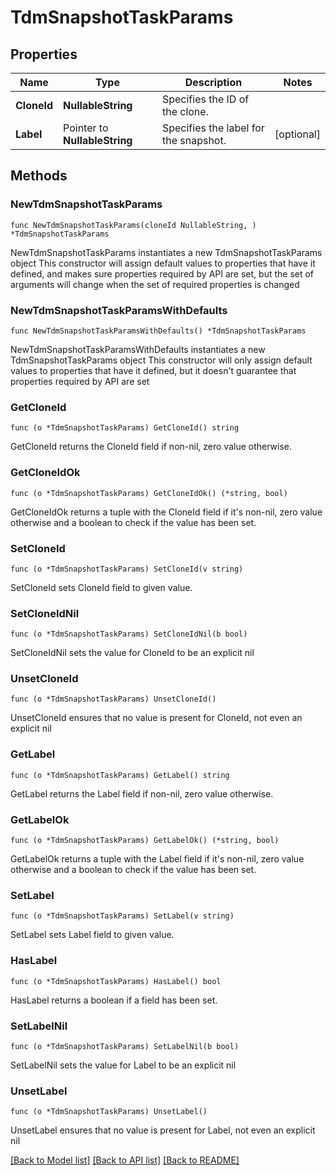 # TdmSnapshotTaskParams

## Properties

Name | Type | Description | Notes
------------ | ------------- | ------------- | -------------
**CloneId** | **NullableString** | Specifies the ID of the clone. | 
**Label** | Pointer to **NullableString** | Specifies the label for the snapshot. | [optional] 

## Methods

### NewTdmSnapshotTaskParams

`func NewTdmSnapshotTaskParams(cloneId NullableString, ) *TdmSnapshotTaskParams`

NewTdmSnapshotTaskParams instantiates a new TdmSnapshotTaskParams object
This constructor will assign default values to properties that have it defined,
and makes sure properties required by API are set, but the set of arguments
will change when the set of required properties is changed

### NewTdmSnapshotTaskParamsWithDefaults

`func NewTdmSnapshotTaskParamsWithDefaults() *TdmSnapshotTaskParams`

NewTdmSnapshotTaskParamsWithDefaults instantiates a new TdmSnapshotTaskParams object
This constructor will only assign default values to properties that have it defined,
but it doesn't guarantee that properties required by API are set

### GetCloneId

`func (o *TdmSnapshotTaskParams) GetCloneId() string`

GetCloneId returns the CloneId field if non-nil, zero value otherwise.

### GetCloneIdOk

`func (o *TdmSnapshotTaskParams) GetCloneIdOk() (*string, bool)`

GetCloneIdOk returns a tuple with the CloneId field if it's non-nil, zero value otherwise
and a boolean to check if the value has been set.

### SetCloneId

`func (o *TdmSnapshotTaskParams) SetCloneId(v string)`

SetCloneId sets CloneId field to given value.


### SetCloneIdNil

`func (o *TdmSnapshotTaskParams) SetCloneIdNil(b bool)`

 SetCloneIdNil sets the value for CloneId to be an explicit nil

### UnsetCloneId
`func (o *TdmSnapshotTaskParams) UnsetCloneId()`

UnsetCloneId ensures that no value is present for CloneId, not even an explicit nil
### GetLabel

`func (o *TdmSnapshotTaskParams) GetLabel() string`

GetLabel returns the Label field if non-nil, zero value otherwise.

### GetLabelOk

`func (o *TdmSnapshotTaskParams) GetLabelOk() (*string, bool)`

GetLabelOk returns a tuple with the Label field if it's non-nil, zero value otherwise
and a boolean to check if the value has been set.

### SetLabel

`func (o *TdmSnapshotTaskParams) SetLabel(v string)`

SetLabel sets Label field to given value.

### HasLabel

`func (o *TdmSnapshotTaskParams) HasLabel() bool`

HasLabel returns a boolean if a field has been set.

### SetLabelNil

`func (o *TdmSnapshotTaskParams) SetLabelNil(b bool)`

 SetLabelNil sets the value for Label to be an explicit nil

### UnsetLabel
`func (o *TdmSnapshotTaskParams) UnsetLabel()`

UnsetLabel ensures that no value is present for Label, not even an explicit nil

[[Back to Model list]](../README.md#documentation-for-models) [[Back to API list]](../README.md#documentation-for-api-endpoints) [[Back to README]](../README.md)



